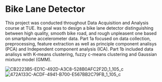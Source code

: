 # Bike Lane Detector

This project was conducted throughout Data Acquisition and Analysis course at TUE. Its goal was to design a bike lane detector distinguishing between high quality, smooth bike road, and rough unpleasent one based on smartphone accelerometer data. Part 1a focused on data collection, preprocessing, feature extraction as well as principle component analisys (PCA) and Independent component analysis (ICA). Part 1b included data analisys with K-means clustering, fuzzy c-means clustering and Gaussian mixture model (GMM).

![CB2223B5-ED1C-492D-A3C8-528B0AFC2F2D_1_105_c](https://github.com/user-attachments/assets/19411312-791f-46b5-b911-16dcd2c6c1f4)
![472A133C-ACDF-4941-B700-E567BB2C79FB_1_105_c](https://github.com/user-attachments/assets/d5a47539-e147-40c0-93b2-7d199810d894)

